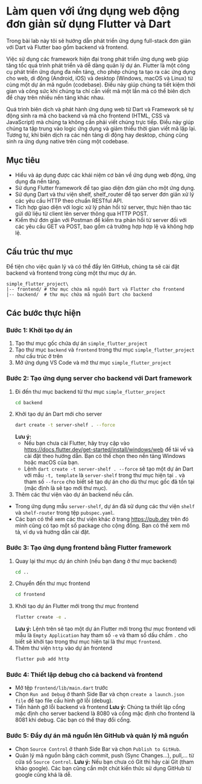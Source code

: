 # Làm quen với ứng dụng web động đơn giản sử dụng Flutter và Dart

Trong bài lab này tôi sẽ hướng dẫn phát triển ứng dụng full-stack đơn giản với Dart và Flutter bao gồm backend và frontend.

Việc sử dụng các framework hiện đại trong phát triển ứng dụng web giúp tăng tốc quá trình phát triển và dễ dàng quản lý dự án. Flutter là một công cụ phát triển ứng dụng đa nền tảng, cho phép chúng ta tạo ra các ứng dụng cho web, di động (Android, iOS) và desktop (Windows, macOS và Linux) từ cùng một dự án mã nguồn (codebase). Điều này giúp chúng ta tiết kiệm thời gian và công sức khi chúng ta chỉ cần viết mã một lần mà có thể biên dịch để chạy trên nhiều nền tảng khác nhau.

Quá trình biên dịch và phát hành ứng dụng web từ Dart và Framework sẽ tự động sinh ra mã cho backend và mã cho frontend (HTML, CSS và JavaScript) mà chúng ta không cần phải viết chúng trực tiếp. Điều này giúp chúng ta tập trung vào logic ứng dụng và giảm thiểu thời gian viết mã lặp lại. Tương tự, khi biên dịch ra các nền tảng di động hay desktop, chúng cũng sinh ra ứng dụng native trên cùng một codebase.

## Mục tiêu
- Hiểu và áp dụng được các khái niệm cơ bản về ứng dụng web động, ứng dụng đa nền tảng.
- Sử dụng Flutter framework để tạo giao diện đơn giản cho một ứng dụng.
- Sử dụng Dart và thư viện shelf, shelf_router để tạo server đơn giản xử lý các yêu cầu HTTP theo chuẩn RESTful API.
- Tích hợp giao diện với logic xử lý phản hồi từ server, thực hiện thao tác gửi dữ liệu từ client lên server thông qua HTTP POST.
- Kiểm thử đơn giản với Postman để kiểm tra phản hồi từ server đối với các yêu cầu GET và POST, bao gồm cả trường hợp hợp lệ và không hợp lệ.

## Cấu trúc thư mục
Để tiện cho việc quản lý và có thể đẩy lên GitHub, chúng ta sẽ cài đặt backend và frontend trong cùng một thư mục dự án.
```plaintext
simple_flutter_project\
|-- frontend/ # thư mục chứa mã nguồn Dart và Flutter cho frontend
|-- backend/  # thư mục chứa mã nguồn Dart cho backend
```

## Các bước thực hiện
### Bước 1: Khởi tạo dự án
1. Tạo thư mục gốc chứa dự án `simple_flutter_project`
2. Tạo thư mục `backend` và `frontend` trong thư mục `simple_flutter_project` như cấu trúc ở trên
3. Mở ứng dụng VS Code và mở thư mục `simple_flutter_project`

### Bước 2: Tạo ứng dụng server cho backend với Dart framework
1. Đi đến thư mục backend từ thư mục `simple_flutter_project`
    ```bash
    cd backend
    ```
2. Khởi tạo dự án Dart mới cho server
    ```bash
    dart create -t server-shelf . --force
    ```
    **Lưu ý:**
    - Nếu bạn chưa cài Flutter, hãy truy cập vào https://docs.flutter.dev/get-started/install/windows/web để tải về và cài đặt theo hướng dẫn. Bạn có thể chọn theo nền tảng Windows hoặc macOS của bạn.
    - Lệnh `dart create -t server-shelf . --force` sẽ tạo một dự án Dart với mẫu `-t, template` là `server-shelf` trong thư mục hiện tại `.` và tham số `--force` cho biết sẽ tạo dự án cho dù thư mục gốc đã tồn tại (mặc định là sẽ tạo mới thư mục).
3. Thêm các thư viện vào dự án backend nếu cần.
- Trong ứng dụng mẫu `server-shelf`, dự án đã sử dụng các thư viện `shelf` và `shelf-router` trong tệp `pubspec.yaml`.
- Các bạn có thể xem các thư viện khác ở trang https://pub.dev trên đó mình cũng có tạo một số package cho cộng đồng. Bạn có thể xem mô tả, ví dụ và hướng dẫn cài đặt.

### Bước 3: Tạo ứng dụng frontend bằng Flutter framework
1. Quay lại thư mục dự án chính (nếu bạn đang ở thư mục backend)
    ```bash
    cd ..
    ```
2. Chuyển đến thư mục frontend
    ```bash
    cd frontend
    ```
3. Khởi tạo dự án Flutter mới trong thư mục frontend
    ```bash
    flutter create -e .
    ```
    **Lưu ý:** Lệnh trên sẽ tạo một dự án Flutter mới trong thư mục frontend với mẫu là `Empty Application` hay tham số `-e` và tham số dấu chấm `.` cho biết sẽ khởi tạo trong thư mục hiện tại là thư mục `frontend`.
4. Thêm thư viện `http` vào dự án frontend
    ```bash
    flutter pub add http
    ```

### Bước 4: Thiết lập debug cho cả backend và frontend
- Mở tệp `frontend/lib/main.dart` trước
- Chọn `Run and Debug` ở thanh Side Bar và chọn `create a launch.json file` để tạo file cấu hình gỡ lỗi (debug).
- Tiến hành gỡ lỗi backend và frontend
**Lưu ý:** Chúng ta thiết lập cổng mặc định cho server backend là 8080 và cổng mặc định cho frontend là 8081 khi debug. Các bạn có thể thay đổi cổng.

### Bước 5: Đẩy dự án mã nguồn lên GitHub và quản lý mã nguồn
- Chọn `Source Control` ở thanh Side Bar và chọn `Publish to GitHub`.
- Quản lý mã nguồn bằng cách commit, push (Sync Changes...), pull,... từ cửa sổ `Source Control`.
**Lưu ý:** Nếu bạn chưa có Git thì hãy cài Git (tham khảo google). Các bạn cũng cần một chút kiến thức sử dụng GitHub từ google cũng khá là dễ.

